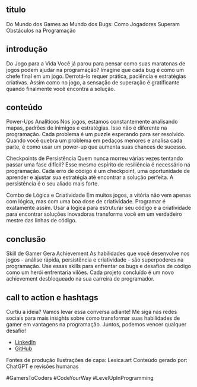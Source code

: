 ## titulo
Do Mundo dos Games ao Mundo dos Bugs: Como Jogadores Superam Obstáculos na Programação

## introdução
Do Jogo para a Vida
Você já parou para pensar como suas maratonas de jogos podem ajudar na programação? Imagine que cada bug é como um chefe final em um jogo. Derrotá-lo requer prática, paciência e estratégias criativas. Assim como no jogo, a sensação de superação é gratificante quando finalmente você encontra a solução.

## conteúdo
Power-Ups Analíticos
Nos jogos, estamos constantemente analisando mapas, padrões de inimigos e estratégias. Isso não é diferente na programação. Cada problema é um puzzle esperando para ser resolvido. Quando você quebra um problema em pedaços menores e analisa cada parte, é como usar um power-up que aumenta suas chances de sucesso.

Checkpoints de Persistência
Quem nunca morreu várias vezes tentando passar uma fase difícil? Esse mesmo espírito de resiliência é necessário na programação. Cada erro de código é um checkpoint, uma oportunidade de aprender e ajustar sua estratégia até encontrar a solução perfeita. A persistência é o seu aliado mais forte.

Combo de Lógica e Criatividade
Em muitos jogos, a vitória não vem apenas com lógica, mas com uma boa dose de criatividade. Programar é exatamente assim. Usar a lógica para estruturar seu código e a criatividade para encontrar soluções inovadoras transforma você em um verdadeiro mestre das linhas de código.

## conclusão
Skill de Gamer Gera Achievement
As habilidades que você desenvolve nos jogos - análise rápida, persistência e criatividade - são superpoderes na programação. Use essas skills para enfrentar os bugs e desafios de código como um herói enfrentaria vilões. Cada projeto concluído é um novo achievement desbloqueado na sua carreira de programador.

## call to action e hashtags
Curtiu a ideia? Vamos levar essa conversa adiante! Me siga nas redes sociais para mais insights sobre como transformar suas habilidades de gamer em vantagens na programação. Juntos, podemos vencer qualquer desafio!

- [LinkedIn](https://www.linkedin.com/in/barretonatty)
- [GitHub](https://github.com/barretonatty)

Fontes de produção
Ilustrações de capa: Lexica.art
Conteúdo gerado por: ChatGPT e revisões humanas

#GamersToCoders #CodeYourWay #LevelUpInProgramming